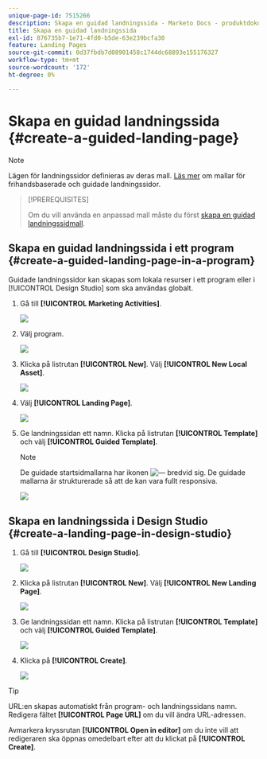 ```yaml
---
unique-page-id: 7515266
description: Skapa en guidad landningssida - Marketo Docs - produktdokumentation
title: Skapa en guidad landningssida
exl-id: 876735b7-1e71-4fd0-b5de-63e239bcfa30
feature: Landing Pages
source-git-commit: 0d37fbdb7d08901458c1744dc68893e155176327
workflow-type: tm+mt
source-wordcount: '172'
ht-degree: 0%

---
```


# Skapa en guidad landningssida {#create-a-guided-landing-page}

>[!NOTE]
>
>Lägen för landningssidor definieras av deras mall. [Läs mer](/help/marketo/product-docs/demand-generation/landing-pages/understanding-landing-pages/understanding-free-form-vs-guided-landing-pages.md) om mallar för frihandsbaserade och guidade landningssidor.

>[!PREREQUISITES]
>
>Om du vill använda en anpassad mall måste du först [skapa en guidad landningssidmall](/help/marketo/product-docs/demand-generation/landing-pages/landing-page-templates/create-a-guided-landing-page-template.md).

## Skapa en guidad landningssida i ett program {#create-a-guided-landing-page-in-a-program}

Guidade landningssidor kan skapas som lokala resurser i ett program eller i [!UICONTROL Design Studio] som ska användas globalt.

1. Gå till **[!UICONTROL Marketing Activities]**.

   ![](assets/one-1.png)

1. Välj program.

   ![](assets/image2015-5-26-9-3a24-3a2.png)

1. Klicka på listrutan **[!UICONTROL New]**. Välj **[!UICONTROL New Local Asset]**.

   ![](assets/image2015-5-26-9-3a25-3a36.png)

1. Välj **[!UICONTROL Landing Page]**.

   ![](assets/four.png)

1. Ge landningssidan ett namn. Klicka på listrutan **[!UICONTROL Template]** och välj **[!UICONTROL Guided Template]**.

   >[!NOTE]
   >
   >De guidade startsidmallarna har ikonen ![—](assets/image2015-5-26-9-3a26-3a51.png) bredvid sig. De guidade mallarna är strukturerade så att de kan vara fullt responsiva.

   ![](assets/image2015-5-24-15-3a47-3a56.png)

## Skapa en landningssida i Design Studio {#create-a-landing-page-in-design-studio}

1. Gå till **[!UICONTROL Design Studio]**.

   ![](assets/six.png)

1. Klicka på listrutan **[!UICONTROL New]**. Välj **[!UICONTROL New Landing Page]**.

   ![](assets/seven.png)

1. Ge landningssidan ett namn. Klicka på listrutan **[!UICONTROL Template]** och välj **[!UICONTROL Guided Template]**.

   ![](assets/image2015-5-26-9-3a27-3a34.png)

1. Klicka på **[!UICONTROL Create]**.

   ![](assets/image2015-5-26-9-3a28-3a8.png)

>[!TIP]
>
>URL:en skapas automatiskt från program- och landningssidans namn. Redigera fältet **[!UICONTROL Page URL]** om du vill ändra URL-adressen.
>
>Avmarkera kryssrutan **[!UICONTROL Open in editor]** om du inte vill att redigeraren ska öppnas omedelbart efter att du klickat på **[!UICONTROL Create]**.
